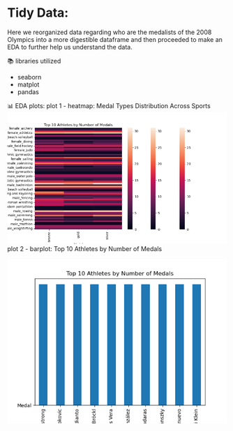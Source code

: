 # Tidy Data:
Here we reorganized data regarding who are the medalists of the 2008 Olympics into a more digestible dataframe and then proceeded to make an EDA to further help us understand the data.

📚 libraries utilized
- seaborn
- matplot
- pandas

📊 EDA plots:
plot 1 - heatmap: Medal Types Distribution Across Sports
![Alt text](TidyData-Project/p1heatmap.png)
plot 2 - barplot: Top 10 Athletes by Number of Medals

![Alt text](https://github.com/lissa-telles-chaves/Telles_python_portfolio/blob/a7b8729efd91b774882b3c47e1ad3d9135770bef/TidyData-Project/p2barplot.png)
